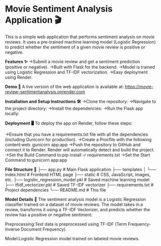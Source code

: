 # Movie Sentiment Analysis Application 🎬
This is a simple web application that performs sentiment analysis on movie reviews. It uses a pre-trained machine learning model (Logistic Regression) to predict whether the sentiment of a given movie review is positive or negative.

**Features ✨**
->Submit a movie review and get a sentiment prediction (positive or negative).
->Built with Flask for the backend.
->Model is trained using Logistic Regression and TF-IDF vectorization.
->Easy deployment using Render.

**Demo 🚀**
A live version of the web application is available at: https://movie-review-sentimentanalysis.onrender.com

**Installation and Setup Instructions 🛠️**
->Clone the repository:
->Navigate to the project directory:
->Install the dependencies:
->Run the Flask app locally:

**Deployment 🖥️**
To deploy the app on Render, follow these steps:

->Ensure that you have a requirements.txt file with all the dependencies (including Gunicorn for production).
->Create a Procfile with the following content:web: gunicorn app:app
->Push the repository to GitHub and connect it to Render. Render will automatically detect and build the project.
->Set the Build Command to:pip install -r requirements.txt
->Set the Start Command to:gunicorn app:app

**File Structure 📁**
├── app.py               # Main Flask application
├── templates
│   └── index.html       # Frontend HTML page
├── static               # CSS, JavaScript, images, etc.
├── logistic_regression_model.pkl  # Saved machine learning model
├── tfidf_vectorizer.pkl # Saved TF-IDF vectorizer
├── requirements.txt     # Project dependencies
└── README.md            # This file

**Model Details 🧠**
The sentiment analysis model is a Logistic Regression classifier trained on a dataset of movie reviews. The model takes in a review, transforms it using a TF-IDF Vectorizer, and predicts whether the review has a positive or negative sentiment.

Preprocessing:Text data is preprocessed using TF-IDF (Term Frequency-Inverse Document Frequency).

Model:Logistic Regression model trained on labeled movie reviews.


